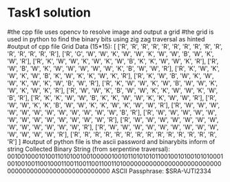 # Task1 solution
#the cpp file uses opencv to resolve image and output a grid 
#the grid is used in python to find the binary bits using zig zag traversal as hinted 
#output of cpp file 
Grid Data (15*15):
[
    ['R', 'R', 'R', 'R', 'R', 'R', 'R', 'R', 'R', 'R', 'R', 'R', 'R', 'R', 'R'],
    ['R', 'G', 'W', 'W', 'K', 'W', 'W', 'K', 'W', 'W', 'B', 'W', 'K', 'W', 'R'],
    ['R', 'K', 'W', 'W', 'K', 'W', 'K', 'W', 'B', 'K', 'K', 'W', 'W', 'K', 'R'],
    ['R', 'W', 'B', 'W', 'K', 'W', 'W', 'W', 'W', 'W', 'K', 'B', 'W', 'W', 'R'],
    ['R', 'K', 'W', 'K', 'W', 'K', 'W', 'B', 'K', 'W', 'K', 'K', 'W', 'K', 'R'],
    ['R', 'K', 'W', 'B', 'W', 'K', 'W', 'W', 'K', 'W', 'K', 'W', 'B', 'W', 'R'],
    ['R', 'K', 'W', 'W', 'K', 'W', 'B', 'W', 'W', 'K', 'W', 'K', 'W', 'K', 'R'],
    ['R', 'W', 'W', 'K', 'B', 'W', 'W', 'K', 'K', 'W', 'W', 'K', 'W', 'B', 'R'],
    ['R', 'K', 'K', 'W', 'W', 'B', 'K', 'K', 'W', 'W', 'K', 'K', 'W', 'W', 'R'],
    ['R', 'W', 'W', 'K', 'K', 'B', 'W', 'W', 'K', 'K', 'W', 'K', 'W', 'W', 'R'],
    ['R', 'W', 'W', 'W', 'W', 'W', 'W', 'W', 'W', 'W', 'W', 'W', 'W', 'B', 'R'],
    ['R', 'W', 'W', 'W', 'W', 'W', 'W', 'W', 'W', 'W', 'W', 'W', 'W', 'W', 'R'],
    ['R', 'W', 'W', 'W', 'W', 'W', 'W', 'W', 'W', 'W', 'W', 'W', 'W', 'W', 'R'],
    ['R', 'W', 'W', 'W', 'W', 'W', 'W', 'W', 'W', 'W', 'W', 'W', 'W', 'W', 'R'],
    ['R', 'R', 'R', 'R', 'R', 'R', 'R', 'R', 'R', 'R', 'R', 'R', 'R', 'R', 'R']
]
#output of python file is the ascii password and binarybits inform of string
Collected Binary String (from serpentine traversal): 00100100010100110101001001000001001011010101011001001010010101000100100100110010001100110011001100110100000000000000000000000000000000000000000000000000000
ASCII Passphrase: $SRA-VJTI2334
